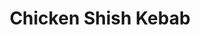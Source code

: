 ---
title: Chicken Shish Kebab
metadata:
  title: Chicken Shish Kebab
  course: Main
  servings: '4'
ingredients:
- name: garlic
  amount: 2 cloves
- name: vegetable oil
  amount: 3 tbsp
- name: salt
  amount: 1 tsp
- name: yogurt
  amount: 0.5 cups
- name: "tomato pur\xE9e"
  amount: 2 tbsp
- name: black pepper
  amount: 1 tsp
- name: chicken breasts
  amount: '2'
- name: paprika
  amount: 1 tsp
- name: onion
  amount: '1'
cookware:
- name: bowl
- name: bowl
- name: sieve
- name: wooden spoon
steps:
- description: Peel the onion, and garlic and then grate with a fine grater to make
    a pulp into a bowl.
- description: Pour the pulp, and any remaining juices, into another bowl through
    a sieve, using a wooden spoon to press out the juices from the pulp. Throw away
    the pulp once you've squeezed out all of the juice.
- description: "Now mix in the greek yogurt, vegetable oil, tomato pur\xE9e, black
    pepper, paprika, and salt."
- description: Dry the chicken breasts with paper towels, then cut into small bite-size
    chunks and add them to the marinade.
- description: Leave the chicken to marinate in the fridge overnight, or at least
    4 hours.
- description: The chicken can now be cooked on the BBQ, using the grill setting of
    your oven, or by putting the chicken on a tray in the oven for 30 minutes.

---